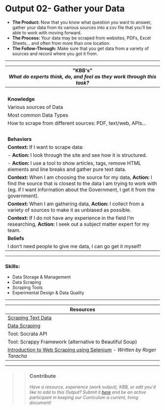# Output 02- Gather your Data

- **The Product:** Now that you know what question you want to answer, gather your data from its various sources into a csv file that you’ll be able to work with moving forward. 
- **The Process:** Your data may be scraped from websites, PDFs, Excel Sheets… and often from more than one location. 
- **The Follow-Through:** Make sure that you get data from a variety of sources and record where you got it from. 

-----------------------------------------------------------

| **"KBB's"** <br> _What do experts think, do, and feel as they work through this task?_|
|----------|
| </br>| 
| **Knowledge**	| 
| Various sources of Data |
| Most common Data Types |
| How to scrape from different sources: PDF, text/web, APIs...	|
| </br> | 
| **Behaviors** 	| 
|  **Context:** If I want to scrape data: 	|  
|  - **Action:** I look through the site and see how it is structured.	|  
|  - **Action:** I use a tool to show articles, tags, remove HTML elements and line breaks and gather pure text data. |  
| **Context:** When I am choosing the source for my data, **Action:** I find the source that is closest to the data I am trying to work with (eg. if I want information about the Government, I get it from the government). |
| **Context:** When I am gathering data, **Action:** I collect from a variety of sources to make it as unbiased as possible. | 
| **Context:** If I do not have any experience in the field I’m researching, **Action:** I seek out a subject matter expert for my team. |  | </br> | 
| **Beliefs**	| 
|  I don’t need people to give me data, I can go get it myself! |  


------
### Skills: 
* Data Storage & Management
* Data Scraping
* Scraping Tools
* Experimental Design & Data Quality


------


| Resources|       	
|----------|
| [Scraping Text Data](https://github.com/cs109/2015/blob/master/Lectures/18TextData.pdf)|
| [Data Scraping](https://github.com/cs109/2015/blob/master/Lectures/02-DataScraping.ipynb)|
| Tool: Socrata API |
| Tool: Scrappy Framework (alternative to Beautiful Soup) |
| [Introduction to Web Scraping using Selenium](https://medium.com/the-andela-way/introduction-to-web-scraping-using-selenium-7ec377a8cf72) - _Written by Roger Taracha_
---- 

>> ### Contribute
>> _Have a resource, experience (work output), KBB, or edit you'd like to add to this Output? Submit it [here](https://docs.google.com/a/andela.com/forms/d/e/1FAIpQLSeiwit-7JW3UScG9ItDX9DUZZnlCwdpo7aWruahsPKNJ_6JOA/viewform?usp=sf_link) and be an active participant in keeping our Curriculum a current, living document!_

